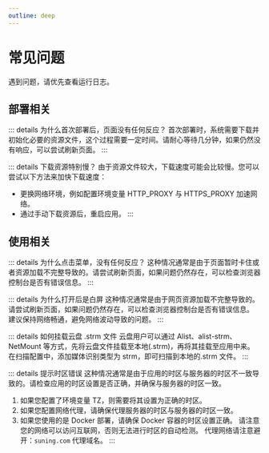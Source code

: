 ```yaml
---
outline: deep
---
```


# 常见问题

遇到问题，请优先查看运行日志。

## 部署相关

::: details 为什么首次部署后，页面没有任何反应？
首次部署时，系统需要下载并初始化必要的资源文件，这个过程需要一定时间。请耐心等待几分钟，如果仍然没有响应，可以尝试刷新页面。
:::

::: details 下载资源特别慢？
由于资源文件较大，下载速度可能会比较慢。您可以尝试以下方法来加快下载速度：
- 更换网络环境，例如配置环境变量 HTTP_PROXY 与 HTTPS_PROXY 加速网络。
- 通过手动下载资源后，重启应用。
:::

## 使用相关

::: details 为什么点击菜单，没有任何反应？
这种情况通常是由于页面暂时卡住或者资源加载不完整导致的。请尝试刷新页面，如果问题仍然存在，可以检查浏览器控制台是否有错误信息。
:::

::: details 为什么打开后是白屏
这种情况通常是由于网页资源加载不完整导致的。请尝试刷新页面，如果问题仍然存在，可以检查浏览器控制台是否有错误信息。
建议保持网络畅通，避免网络波动导致的问题。
:::

::: details 如何挂载云盘 .strm 文件
云盘用户可以通过 Alist、alist-strm、NetMount 等方式，先将云盘文件挂载至本地(.strm)，再将其挂载至应用中来。
在扫描配置中，添加媒体识别类型为 strm，即可扫描到本地的.strm 文件。
:::

::: details 提示时区错误
这种情况通常是由于应用的时区与服务器的时区不一致导致的。请检查应用的时区设置是否正确，并确保与服务器的时区一致。
1. 如果您配置了环境变量 TZ，则需要将其设置为正确的时区。
2. 如果您配置网络代理，请确保代理服务器的时区与服务器的时区一致。
3. 如果您使用的是 Docker 部署，请确保 Docker 容器的时区设置正确。
请注意您的网络可以访问互联网，否则无法进行时区的自动检测。
代理网络请注意避开：`suning.com` 代理域名。
:::

